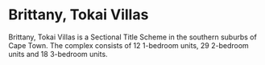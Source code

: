 # Brittany, Tokai Villas
Brittany, Tokai Villas is a Sectional Title Scheme in the southern
suburbs of Cape Town. The complex consists of 12 1-bedroom units,
29 2-bedroom units and 18 3-bedroom units.
 

